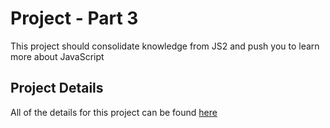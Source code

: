 # Project - Part 3

This project should consolidate knowledge from JS2 and push you to learn more about JavaScript

## Project Details

All of the details for this project can be found [here](https://github.com/CodeYourFuture/syllabus/tree/london/js-core-3/tv-show-dom-project)
